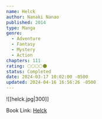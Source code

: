 ```yaml
---
name: Helck
author: Nanaki Nanao
published: 2014
type: Manga
genre:
  - Adventure
  - Fantasy
  - Mystery
  - Action
chapters: 111
rating: 🌕🌕🌕🌕🌑
status: Completed
date: 2024-03-17 10:02:00 -0500
updated: 2024-04-16 16:56:26 -0500
---
```


![[helck.jpg|300]]

Book Link: [Helck](https://myanimelist.net/manga/77637/Helck)
